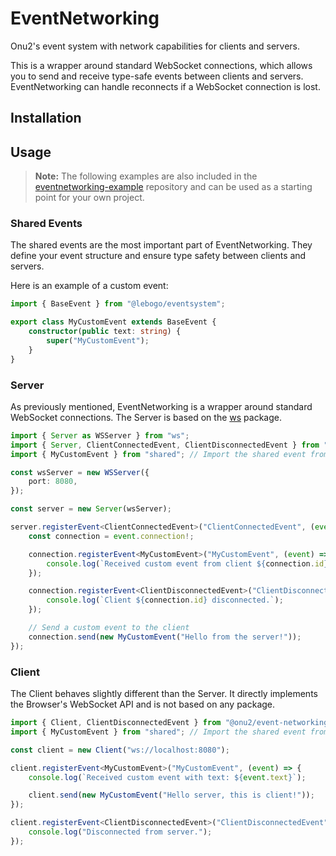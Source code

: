 # EventNetworking

Onu2's event system with network capabilities for clients and servers.

This is a wrapper around standard WebSocket connections, which allows you to send and receive type-safe events between clients and servers.
EventNetworking can handle reconnects if a WebSocket connection is lost.

## Installation

## Usage

> **Note:** The following examples are also included in the [eventnetworking-example](./example) repository and can be used as a starting point for your own project.

### Shared Events

The shared events are the most important part of EventNetworking. They define your event structure and ensure type safety between clients and servers.

Here is an example of a custom event:

```ts
import { BaseEvent } from "@lebogo/eventsystem";

export class MyCustomEvent extends BaseEvent {
    constructor(public text: string) {
        super("MyCustomEvent");
    }
}
```

### Server

As previously mentioned, EventNetworking is a wrapper around standard WebSocket connections.
The Server is based on the [ws](https://www.npmjs.com/package/ws) package.

```ts
import { Server as WSServer } from "ws";
import { Server, ClientConnectedEvent, ClientDisconnectedEvent } from "@onu2/event-networking";
import { MyCustomEvent } from "shared"; // Import the shared event from the shared package

const wsServer = new WSServer({
    port: 8080,
});

const server = new Server(wsServer);

server.registerEvent<ClientConnectedEvent>("ClientConnectedEvent", (event) => {
    const connection = event.connection!;

    connection.registerEvent<MyCustomEvent>("MyCustomEvent", (event) => {
        console.log(`Received custom event from client ${connection.id}: ${event.text}`);
    });

    connection.registerEvent<ClientDisconnectedEvent>("ClientDisconnectedEvent", () => {
        console.log(`Client ${connection.id} disconnected.`);
    });

    // Send a custom event to the client
    connection.send(new MyCustomEvent("Hello from the server!"));
});
```

### Client

The Client behaves slightly different than the Server.
It directly implements the Browser's WebSocket API and is not based on any package.

```ts
import { Client, ClientDisconnectedEvent } from "@onu2/event-networking";
import { MyCustomEvent } from "shared"; // Import the shared event from the shared package

const client = new Client("ws://localhost:8080");

client.registerEvent<MyCustomEvent>("MyCustomEvent", (event) => {
    console.log(`Received custom event with text: ${event.text}`);

    client.send(new MyCustomEvent("Hello server, this is client!"));
});

client.registerEvent<ClientDisconnectedEvent>("ClientDisconnectedEvent", () => {
    console.log("Disconnected from server.");
});
```
